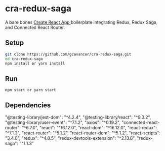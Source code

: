 # cra-redux-saga

A bare bones [Create React App ](https://github.com/facebookincubator/create-react-app) boilerplate integrating Redux, Redux Saga, and Connected React Router.

## Setup

```bash
git clone https://github.com/gcavancer/cra-redux-saga.git
cd cra-redux-saga
npm install or yarn install
```

## Run

```bash
npm start or yarn start
```

## Dependencies

"@testing-library/jest-dom": "^4.2.4",
"@testing-library/react": "^9.3.2",
"@testing-library/user-event": "^7.1.2",
"axios": "^0.19.2",
"connected-react-router": "^6.7.0",
"react": "^16.12.0",
"react-dom": "^16.12.0",
"react-redux": "^7.1.3",
"react-router": "^5.1.2",
"react-router-dom": "^5.1.2",
"react-scripts": "3.4.0",
"redux": "^4.0.5",
"redux-devtools-extension": "^2.13.8",
"redux-saga": "^1.1.3"
